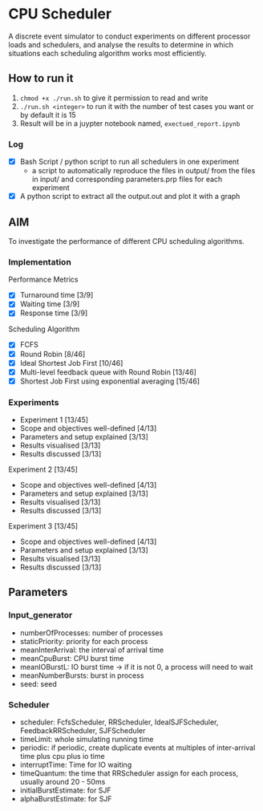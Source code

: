 # CPU Scheduler
A discrete event simulator to conduct experiments on different processor loads 
and schedulers, and analyse the results to determine in which situations each 
scheduling algorithm works most efficiently.

## How to run it
1. `chmod +x ./run.sh` to give it permission to read and write
2. `./run.sh <integer>` to run it with the number of test cases you want or by default it is 15
3. Result will be in a juypter notebook named, `exectued_report.ipynb`

### Log
- [x] Bash Script / python script to run all schedulers in one experiment
  - a script to automatically reproduce the files in output/ from the files in input/ 
    and corresponding parameters.prp files for each experiment
- [x] A python script to extract all the output.out and plot it with a graph

## AIM
To investigate the performance of different CPU scheduling algorithms.

### Implementation
Performance Metrics
- [x] Turnaround time [3/9]
- [x] Waiting time [3/9]
- [x] Response time [3/9]

Scheduling Algorithm
- [x] FCFS
- [x] Round Robin [8/46]
- [x] Ideal Shortest Job First [10/46]
- [x] Multi-level feedback queue with Round Robin [13/46]
- [x] Shortest Job First using exponential averaging [15/46]

### Experiments
- Experiment 1 [13/45]
- Scope and objectives well-defined [4/13]
- Parameters and setup explained [3/13]
- Results visualised [3/13]
- Results discussed [3/13]

Experiment 2 [13/45]
- Scope and objectives well-defined [4/13]
- Parameters and setup explained [3/13]
- Results visualised [3/13]
- Results discussed [3/13]

Experiment 3 [13/45]
- Scope and objectives well-defined [4/13]
- Parameters and setup explained [3/13]
- Results visualised [3/13]
- Results discussed [3/13]

## Parameters
### Input_generator
- numberOfProcesses: number of processes
- staticPriority: priority for each process
- meanInterArrival: the interval of arrival time
- meanCpuBurst: CPU burst time
- meanIOBurstL: IO burst time -> if it is not 0, a process will need to wait
- meanNumberBursts: burst in process
- seed: seed

### Scheduler
- scheduler: FcfsScheduler, RRScheduler, IdealSJFScheduler, FeedbackRRScheduler, SJFScheduler
- timeLimit: whole simulating running time
- periodic: if periodic, create duplicate events at multiples of inter-arrival time plus cpu plus io time
- interruptTime: Time for IO waiting
- timeQuantum: the time that RRScheduler assign for each process, usually around 20 - 50ms
- initialBurstEstimate: for SJF
- alphaBurstEstimate: for SJF